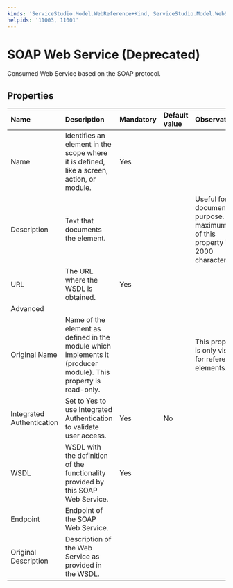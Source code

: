 ```yaml
---
kinds: 'ServiceStudio.Model.WebReference+Kind, ServiceStudio.Model.WebService+Kind'
helpids: '11003, 11001'
---
```


# SOAP Web Service \(Deprecated\)

Consumed Web Service based on the SOAP protocol.

## Properties

| Name | Description | Mandatory | Default value | Observations |
| :--- | :--- | :--- | :--- | :--- |
| Name | Identifies an element in the scope where it is defined, like a screen, action, or module. | Yes |  |  |
| Description | Text that documents the element. |  |  | Useful for documentation purpose. The maximum size of this property is 2000 characters. |
| URL | The URL where the WSDL is obtained. | Yes |  |  |
| Advanced |  |  |  |  |
| Original Name | Name of the element as defined in the module which implements it \(producer module\). This property is read-only. |  |  | This property is only visible for referenced elements. |
| Integrated Authentication | Set to Yes to use Integrated Authentication to validate user access. | Yes | No |  |
| WSDL | WSDL with the definition of the functionality provided by this SOAP Web Service. | Yes |  |  |
| Endpoint | Endpoint of the SOAP Web Service. |  |  |  |
| Original Description | Description of the Web Service as provided in the WSDL. |  |  |  |

